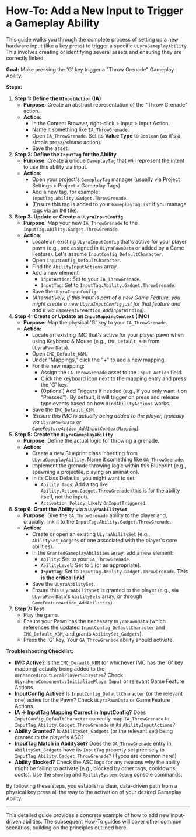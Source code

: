 # How-To: Add a New Input to Trigger a Gameplay Ability

This guide walks you through the complete process of setting up a new hardware input (like a key press) to trigger a specific `ULyraGameplayAbility`. This involves creating or identifying several assets and ensuring they are correctly linked.

**Goal:** Make pressing the 'G' key trigger a "Throw Grenade" Gameplay Ability.

**Steps:**

1. **Step 1: Define the `UInputAction` (IA)**
   * **Purpose:** Create an abstract representation of the "Throw Grenade" action.
   * **Action:**
     * In the Content Browser, right-click > Input > Input Action.
     * Name it something like `IA_ThrowGrenade`.
     * Open `IA_ThrowGrenade`. Set its **Value Type** to `Boolean` (as it's a simple press/release action).
     * Save the asset.
2. **Step 2: Define the `InputTag` for the Ability**
   * **Purpose:** Create a unique `GameplayTag` that will represent the intent to use this ability via input.
   * **Action:**
     * Open your project's `GameplayTag` manager (usually via Project Settings > Project > Gameplay Tags).
     * Add a new tag, for example: `InputTag.Ability.Gadget.ThrowGrenade`.
     * (Ensure this tag is added to your `GameplayTagList` if you manage tags via an INI file).
3. **Step 3: Update or Create a `ULyraInputConfig`**
   * **Purpose:** Map your new `IA_ThrowGrenade` to the `InputTag.Ability.Gadget.ThrowGrenade`.
   * **Action:**
     * Locate an existing `ULyraInputConfig` that's active for your player pawn (e.g., one assigned in `ULyraPawnData` or added by a Game Feature). Let's assume `InputConfig_DefaultCharacter`.
     * Open `InputConfig_DefaultCharacter`.
     * Find the `AbilityInputActions` array.
     * Add a new element:
       * `InputAction`: Set to your `IA_ThrowGrenade`.
       * `InputTag`: Set to `InputTag.Ability.Gadget.ThrowGrenade`.
     * Save the `ULyraInputConfig`.
     * _(Alternatively, if this input is part of a new Game Feature, you might create a new `ULyraInputConfig` just for that feature and add it via `GameFeatureAction_AddInputBinding`)_.
4. **Step 4: Create or Update an `InputMappingContext` (IMC)**
   * **Purpose:** Map the physical 'G' key to your `IA_ThrowGrenade`.
   * **Action:**
     * Locate an existing IMC that's active for your player pawn when using Keyboard & Mouse (e.g., `IMC_Default_KBM` from `ULyraPawnData`).
     * Open `IMC_Default_KBM`.
     * Under "Mappings," click the "+" to add a new mapping.
     * For the new mapping:
       * Assign the `IA_ThrowGrenade` asset to the `Input Action` field.
       * Click the keyboard icon next to the mapping entry and press the 'G' key.
       * (Optional) Add Triggers if needed (e.g., if you only want it on "Pressed"). By default, it will trigger on press and release type events based on how `BindAbilityActions` works.
     * Save the `IMC_Default_KBM`.
     * _(Ensure this IMC is actually being added to the player, typically via `ULyraPawnData` or `GameFeatureAction_AddInputContextMapping`)_.
5. **Step 5: Create the `ULyraGameplayAbility`**
   * **Purpose:** Define the actual logic for throwing a grenade.
   * **Action:**
     * Create a new Blueprint class inheriting from `ULyraGameplayAbility`. Name it something like `GA_ThrowGrenade`.
     * Implement the grenade throwing logic within this Blueprint (e.g., spawning a projectile, playing an animation).
     * In its Class Defaults, you might want to set:
       * `Ability Tags`: Add a tag like `Ability.Action.Gadget.ThrowGrenade` (this is for the ability itself, not the input).
       * `Activation Policy`: Likely `OnInputTriggered`.
6. **Step 6: Grant the Ability via a `ULyraAbilitySet`**
   * **Purpose:** Give the `GA_ThrowGrenade` ability to the player and, crucially, link it to the `InputTag.Ability.Gadget.ThrowGrenade`.
   * **Action:**
     * Create or open an existing `ULyraAbilitySet` (e.g., `AbilitySet_Gadgets` or one associated with the player's core abilities).
     * In the `GrantedGameplayAbilities` array, add a new element:
       * `Ability`: Set to your `GA_ThrowGrenade`.
       * `AbilityLevel`: Set to `1` (or as appropriate).
       * **`InputTag`**: Set to `InputTag.Ability.Gadget.ThrowGrenade`. **This is the critical link!**
     * Save the `ULyraAbilitySet`.
     * Ensure this `ULyraAbilitySet` is granted to the player (e.g., via `ULyraPawnData`'s `AbilitySets` array, or through `GameFeatureAction_AddAbilities`).
7. **Step 7: Test**
   * Play the game.
   * Ensure your Pawn has the necessary `ULyraPawnData` (which references the updated `InputConfig_DefaultCharacter` and `IMC_Default_KBM`, and grants `AbilitySet_Gadgets`).
   * Press the 'G' key. Your `GA_ThrowGrenade` ability should activate.

**Troubleshooting Checklist:**

* **IMC Active?** Is the `IMC_Default_KBM` (or whichever IMC has the 'G' key mapping) actually being added to the `UEnhancedInputLocalPlayerSubsystem`? Check `ULyraHeroComponent::InitializePlayerInput` or relevant Game Feature Actions.
* **InputConfig Active?** Is `InputConfig_DefaultCharacter` (or the relevant one) active for the Pawn? Check `ULyraPawnData` or Game Feature Actions.
* **IA -> InputTag Mapping Correct in InputConfig?** Does `InputConfig_DefaultCharacter` correctly map `IA_ThrowGrenade` to `InputTag.Ability.Gadget.ThrowGrenade` in its `AbilityInputActions`?
* **Ability Granted?** Is `AbilitySet_Gadgets` (or the relevant set) being granted to the player's ASC?
* **InputTag Match in AbilitySet?** Does the `GA_ThrowGrenade` entry in `AbilitySet_Gadgets` have its `InputTag` property set precisely to `InputTag.Ability.Gadget.ThrowGrenade`? (Typos are common here!)
* **Ability Blocked?** Check the ASC logs for any reasons why the ability might be failing to activate (e.g., blocked by other tags, cooldowns, costs). Use the `showlog` and `AbilitySystem.Debug` console commands.

By following these steps, you establish a clear, data-driven path from a physical key press all the way to the activation of your desired Gameplay Ability.

***

This detailed guide provides a concrete example of how to add new input-driven abilities. The subsequent How-To guides will cover other common scenarios, building on the principles outlined here.
